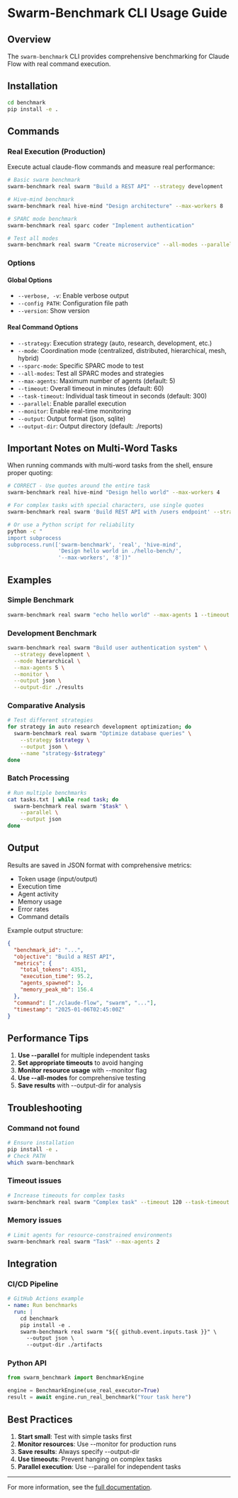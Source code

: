 # Swarm-Benchmark CLI Usage Guide

## Overview
The `swarm-benchmark` CLI provides comprehensive benchmarking for Claude Flow with real command execution.

## Installation
```bash
cd benchmark
pip install -e .
```

## Commands

### Real Execution (Production)
Execute actual claude-flow commands and measure real performance:

```bash
# Basic swarm benchmark
swarm-benchmark real swarm "Build a REST API" --strategy development

# Hive-mind benchmark
swarm-benchmark real hive-mind "Design architecture" --max-workers 8

# SPARC mode benchmark
swarm-benchmark real sparc coder "Implement authentication"

# Test all modes
swarm-benchmark real swarm "Create microservice" --all-modes --parallel
```

### Options

#### Global Options
- `--verbose, -v`: Enable verbose output
- `--config PATH`: Configuration file path
- `--version`: Show version

#### Real Command Options
- `--strategy`: Execution strategy (auto, research, development, etc.)
- `--mode`: Coordination mode (centralized, distributed, hierarchical, mesh, hybrid)
- `--sparc-mode`: Specific SPARC mode to test
- `--all-modes`: Test all SPARC modes and strategies
- `--max-agents`: Maximum number of agents (default: 5)
- `--timeout`: Overall timeout in minutes (default: 60)
- `--task-timeout`: Individual task timeout in seconds (default: 300)
- `--parallel`: Enable parallel execution
- `--monitor`: Enable real-time monitoring
- `--output`: Output format (json, sqlite)
- `--output-dir`: Output directory (default: ./reports)

## Important Notes on Multi-Word Tasks

When running commands with multi-word tasks from the shell, ensure proper quoting:

```bash
# CORRECT - Use quotes around the entire task
swarm-benchmark real hive-mind "Design hello world" --max-workers 4

# For complex tasks with special characters, use single quotes
swarm-benchmark real swarm 'Build REST API with /users endpoint' --strategy development

# Or use a Python script for reliability
python -c "
import subprocess
subprocess.run(['swarm-benchmark', 'real', 'hive-mind', 
                'Design hello world in ./hello-bench/', 
                '--max-workers', '8'])"
```

## Examples

### Simple Benchmark
```bash
swarm-benchmark real swarm "echo hello world" --max-agents 1 --timeout 1
```

### Development Benchmark
```bash
swarm-benchmark real swarm "Build user authentication system" \
  --strategy development \
  --mode hierarchical \
  --max-agents 5 \
  --monitor \
  --output json \
  --output-dir ./results
```

### Comparative Analysis
```bash
# Test different strategies
for strategy in auto research development optimization; do
  swarm-benchmark real swarm "Optimize database queries" \
    --strategy $strategy \
    --output json \
    --name "strategy-$strategy"
done
```

### Batch Processing
```bash
# Run multiple benchmarks
cat tasks.txt | while read task; do
  swarm-benchmark real swarm "$task" \
    --parallel \
    --output json
done
```

## Output

Results are saved in JSON format with comprehensive metrics:
- Token usage (input/output)
- Execution time
- Agent activity
- Memory usage
- Error rates
- Command details

Example output structure:
```json
{
  "benchmark_id": "...",
  "objective": "Build a REST API",
  "metrics": {
    "total_tokens": 4351,
    "execution_time": 95.2,
    "agents_spawned": 3,
    "memory_peak_mb": 156.4
  },
  "command": ["./claude-flow", "swarm", "..."],
  "timestamp": "2025-01-06T02:45:00Z"
}
```

## Performance Tips

1. **Use --parallel** for multiple independent tasks
2. **Set appropriate timeouts** to avoid hanging
3. **Monitor resource usage** with --monitor flag
4. **Use --all-modes** for comprehensive testing
5. **Save results** with --output-dir for analysis

## Troubleshooting

### Command not found
```bash
# Ensure installation
pip install -e .
# Check PATH
which swarm-benchmark
```

### Timeout issues
```bash
# Increase timeouts for complex tasks
swarm-benchmark real swarm "Complex task" --timeout 120 --task-timeout 600
```

### Memory issues
```bash
# Limit agents for resource-constrained environments
swarm-benchmark real swarm "Task" --max-agents 2
```

## Integration

### CI/CD Pipeline
```yaml
# GitHub Actions example
- name: Run benchmarks
  run: |
    cd benchmark
    pip install -e .
    swarm-benchmark real swarm "${{ github.event.inputs.task }}" \
      --output json \
      --output-dir ./artifacts
```

### Python API
```python
from swarm_benchmark import BenchmarkEngine

engine = BenchmarkEngine(use_real_executor=True)
result = await engine.run_real_benchmark("Your task here")
```

## Best Practices

1. **Start small**: Test with simple tasks first
2. **Monitor resources**: Use --monitor for production runs
3. **Save results**: Always specify --output-dir
4. **Use timeouts**: Prevent hanging on complex tasks
5. **Parallel execution**: Use --parallel for independent tasks

---

For more information, see the [full documentation](README.md).